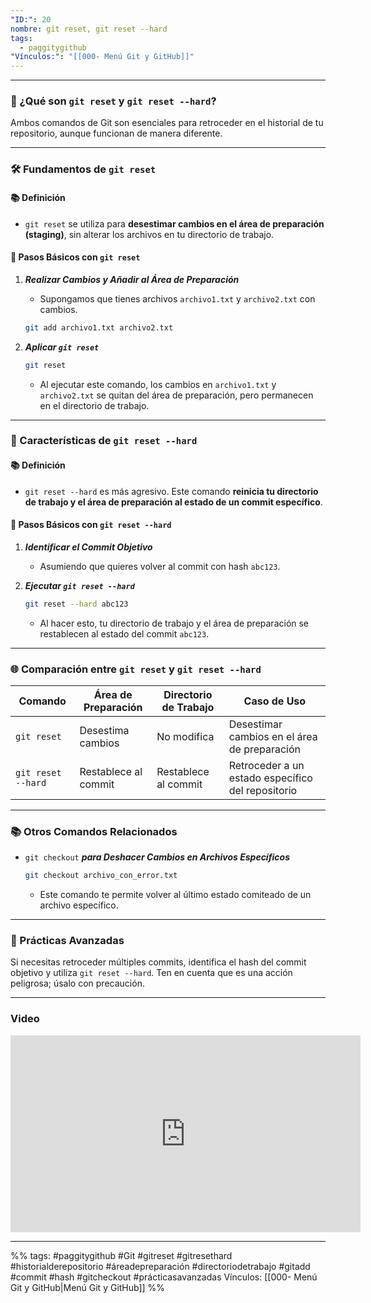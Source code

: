 ```yaml
---
"ID:": 20
nombre: git reset, git reset --hard
tags:
  - paggitygithub
"Vínculos:": "[[000- Menú Git y GitHub]]"
---
```

___
### 🎯 ¿Qué son `git reset` y `git reset --hard`?

Ambos comandos de Git son esenciales para retroceder en el historial de tu repositorio, aunque funcionan de manera diferente.

---

### 🛠️ Fundamentos de `git reset`

#### 📚 Definición
- `git reset` se utiliza para **desestimar cambios en el área de preparación (staging)**, sin alterar los archivos en tu directorio de trabajo.

#### 🌠 Pasos Básicos con `git reset`
1. ***Realizar Cambios y Añadir al Área de Preparación***
    - Supongamos que tienes archivos `archivo1.txt` y `archivo2.txt` con cambios.
    ```bash
    git add archivo1.txt archivo2.txt
    ```
   
2. ***Aplicar `git reset`***
    ```bash
    git reset
    ```
    - Al ejecutar este comando, los cambios en `archivo1.txt` y `archivo2.txt` se quitan del área de preparación, pero permanecen en el directorio de trabajo.

---

### 🌈 Características de `git reset --hard`

#### 📚 Definición
- `git reset --hard` es más agresivo. Este comando **reinicia tu directorio de trabajo y el área de preparación al estado de un commit específico**.

#### 🌠 Pasos Básicos con `git reset --hard`

1. ***Identificar el Commit Objetivo***
    - Asumiendo que quieres volver al commit con hash `abc123`.
    
2. ***Ejecutar `git reset --hard`***
    ```bash
    git reset --hard abc123
    ```
    - Al hacer esto, tu directorio de trabajo y el área de preparación se restablecen al estado del commit `abc123`.

---

### 🌐 Comparación entre `git reset` y `git reset --hard`

| Comando | Área de Preparación | Directorio de Trabajo | Caso de Uso |
|---------|---------------------|-----------------------|-------------|
| `git reset` | Desestima cambios | No modifica | Desestimar cambios en el área de preparación |
| `git reset --hard` | Restablece al commit | Restablece al commit | Retroceder a un estado específico del repositorio |

---

### 📚 Otros Comandos Relacionados

- `git checkout` ***para Deshacer Cambios en Archivos Específicos***
    ```bash
    git checkout archivo_con_error.txt
    ```
    - Este comando te permite volver al último estado comiteado de un archivo específico.

---

### 🚀 Prácticas Avanzadas

Si necesitas retroceder múltiples commits, identifica el hash del commit objetivo y utiliza `git reset --hard`. Ten en cuenta que es una acción peligrosa; úsalo con precaución.

___
### Video

<iframe width="560" height="315" src="https://www.youtube.com/embed/7ylE8cm3mb0?si=i7waNKCFsWsvkvMX&amp;start=7428" title="YouTube video player" frameborder="0" allow="accelerometer; autoplay; clipboard-write; encrypted-media; gyroscope; picture-in-picture; web-share" allowfullscreen></iframe>

___
%%
tags:  #paggitygithub  #Git #gitreset #gitresethard #historialderepositorio #áreadepreparación #directoriodetrabajo #gitadd #commit #hash #gitcheckout #prácticasavanzadas
Vínculos: [[000- Menú Git y GitHub|Menú Git y GitHub]]
%%


